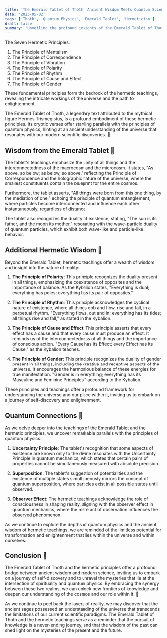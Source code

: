 ```yaml
---
title: 'The Emerald Tablet of Thoth: Ancient Wisdom Meets Quantum Science 💎'
date: '2023-05-02'
tags: ['Thoth', 'Quantum Physics', 'Emerald Tablet', 'Hermeticism']
draft: false
summary: 'Unveiling the profound insights of the Emerald Tablet of Thoth and its remarkable connections to modern quantum physics.'
---
```


The Seven Hermetic Principles:

1. The Principle of Mentalism
2. The Principle of Correspondence
3. The Principle of Vibration
4. The Principle of Polarity
5. The Principle of Rhythm
6. The Principle of Cause and Effect
7. The Principle of Gender

These fundamental principles form the bedrock of the hermetic teachings, revealing the intricate workings of the universe and the path to enlightenment.

The Emerald Tablet of Thoth, a legendary text attributed to the mythical figure Hermes Trismegistus, is a profound embodiment of these hermetic principles. Its cryptic verses offer startling parallels with the principles of quantum physics, hinting at an ancient understanding of the universe that resonates with our modern scientific discoveries. 🌌

## Wisdom from the Emerald Tablet 📜

The tablet's teachings emphasize the unity of all things and the interconnectedness of the macrocosm and the microcosm. It states, "As above, so below; as below, so above," reflecting the Principle of Correspondence and the holographic nature of the universe, where the smallest constituents contain the blueprint for the entire cosmos.

Furthermore, the tablet asserts, "All things were born from this one thing, by the mediation of one," echoing the principle of quantum entanglement, where particles become interconnected and influence each other instantaneously, regardless of distance.

The tablet also recognizes the duality of existence, stating, "The sun is its father, and the moon its mother," resonating with the wave-particle duality of quantum particles, which exhibit both wave-like and particle-like behavior.

## Additional Hermetic Wisdom 🔮

Beyond the Emerald Tablet, hermetic teachings offer a wealth of wisdom and insight into the nature of reality:

1. **The Principle of Polarity**: This principle recognizes the duality present in all things, emphasizing the coexistence of opposites and the importance of balance. As the Kybalion states, "Everything is dual; everything has poles; everything has its pair of opposites."

2. **The Principle of Rhythm**: This principle acknowledges the cyclical nature of existence, where all things ebb and flow, rise and fall, in a perpetual rhythm. "Everything flows, out and in; everything has its tides; all things rise and fall," as stated in the Kybalion.

3. **The Principle of Cause and Effect**: This principle asserts that every effect has a cause and that every cause must produce an effect. It reminds us of the interconnectedness of all things and the importance of conscious action. "Every Cause has its Effect; every Effect has its Cause," as the Kybalion teaches.

4. **The Principle of Gender**: This principle recognizes the duality of gender present in all things, including the creative and receptive aspects of the universe. It encourages the harmonious balance of these energies for true manifestation. "Gender is in everything; everything has its Masculine and Feminine Principles," according to the Kybalion.

These principles and teachings offer a profound framework for understanding the universe and our place within it, inviting us to embark on a journey of self-discovery and enlightenment.

## Quantum Connections 🔬

As we delve deeper into the teachings of the Emerald Tablet and the hermetic principles, we uncover remarkable parallels with the principles of quantum physics:

1. **Uncertainty Principle**: The tablet's recognition that some aspects of existence are known only to the divine resonates with the Uncertainty Principle in quantum mechanics, which states that certain pairs of properties cannot be simultaneously measured with absolute precision.

2. **Superposition**: The tablet's suggestion of potentialities and the existence of multiple states simultaneously mirrors the concept of quantum superposition, where particles exist in all possible states until observed.

3. **Observer Effect**: The hermetic teachings acknowledge the role of consciousness in shaping reality, aligning with the observer effect in quantum mechanics, where the mere act of observation influences the observed phenomenon.

As we continue to explore the depths of quantum physics and the ancient wisdom of hermetic teachings, we are reminded of the limitless potential for transformation and enlightenment that lies within the universe and within ourselves.

## Conclusion 🔭

The Emerald Tablet of Thoth and the hermetic principles offer a profound bridge between ancient wisdom and modern science, inviting us to embark on a journey of self-discovery and to unravel the mysteries that lie at the intersection of spirituality and quantum physics. By embracing the synergy between these two realms, we can unlock new frontiers of knowledge and deepen our understanding of the cosmos and our role within it. 💫

As we continue to peel back the layers of reality, we may discover that the ancient sages possessed an understanding of the universe that transcends the limitations of our current scientific paradigms. The Emerald Tablet of Thoth and the hermetic teachings serve as a reminder that the pursuit of knowledge is a never-ending journey, and that the wisdom of the past can shed light on the mysteries of the present and the future.
